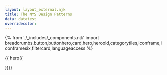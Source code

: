 ```yaml
---
layout: layout_external.njk
title: The NYS Design Patterns
data: datatest
overridecolor:
---
```

{% from './_includes/_components.njk' import breadcrumbs,button,buttonhero,card,hero,heroold,categorytiles,iconframe,iconframesix,filtercard,languageaccess %} 

<div class="h-48"></div>

{{ hero({ 
    
})}}